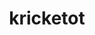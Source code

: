 ---
id: 401
title: kricketot
types: [bug]
image: https://raw.githubusercontent.com/PokeAPI/sprites/master/sprites/pokemon/401.png
---
